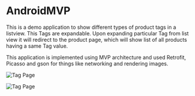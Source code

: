# AndroidMVP
This is a demo application to show different types of product tags in a listview. This Tags are expandable. Upon expanding particular Tag from list view it will redirect to the product page, which will show list of all products having a same Tag value.

This application is implemented using MVP architecture and used Retrofit, Picasso and gson for things like networking and rendering images.

![Tag Page](https://github.com/KrishnaKakadiya/AndroidMVP/blob/master/Tag%20page.png)

![Tag Page](https://github.com/KrishnaKakadiya/AndroidMVP/blob/master/Product%20page.png)
